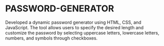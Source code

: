 # PASSWORD-GENERATOR
Developed a dynamic password generator using HTML, CSS, and JavaScript. The tool allows users to specify the desired length and customize the password by selecting uppercase letters, lowercase letters, numbers, and symbols through checkboxes. 
